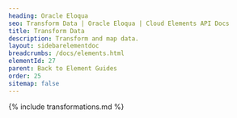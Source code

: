 ```yaml
---
heading: Oracle Eloqua
seo: Transform Data | Oracle Eloqua | Cloud Elements API Docs
title: Transform Data
description: Transform and map data.
layout: sidebarelementdoc
breadcrumbs: /docs/elements.html
elementId: 27
parent: Back to Element Guides
order: 25
sitemap: false
---
```


{% include transformations.md %}
